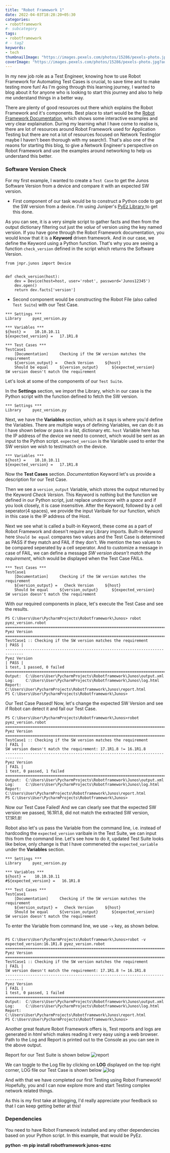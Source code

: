 ```yaml
---
title: "Robot Framework 1"
date: 2022-04-03T18:28:20+05:30
categories:
- robotframework
#- subcategory
tags:
- robotframework
# - tag2
keywords:
- tech
thumbnailImage: "https://images.pexels.com/photos/15286/pexels-photo.jpg?auto=compress&cs=tinysrgb&w=1260&h=750&dpr=2"
coverImage: "https://images.pexels.com/photos/15286/pexels-photo.jpg?auto=compress&cs=tinysrgb&w=1260&h=750&dpr=2"
---
```




In my new job role as a Test Engineer, knowing how to use Robot Framework for Automating Test Cases is crucial, to save time and to make testing more fun! As I'm going through this learning journey, I wanted to blog about it for anyone who is looking to start this journey and also to help me understand things in a better way.


There are plenty of good resources out there which explains the Robot Framework and it's components. Best place to start would be the [Robot Framework Documentation](https://robotframework.org/), which shows some interactive examples and very clear explaination. During my learning what I have come to realise is, there are lot of resources around Robot Framework used for Application Testing but there are not a lot of resources focused on Network Testing(or maybe I haven't been thorough with my search!). That's also one of the reaons for starting this blog, to give a Network Engineer's perspective on Robot Framework and use the examples around networking to help us understand this better.


### Software Version Check

For my first example, I wanted to create a `Test Case` to get the Junos Software Version from a device and compare it with an expected SW version.


- First component of our task would be to construct a Python code to get the SW version from a device. I'm using Juniper's [PyEz Library ](https://www.juniper.net/documentation/us/en/software/junos-pyez/junos-pyez-developer/topics/task/junos-pyez-server-installing.html) to get this done.

As you can see, it is a very simple script to gather facts and then from the output dictionary filtering out just the *value* of version using the key named version. If you have gone through the Robot Framework documentation, you would know that it is a **Keyword** driven framework. And in our case, we define the Keyword using a Python function. That's why you are seeing a function `check_version` defined in the script which returns the Software Version.

```
from jnpr.junos import Device


def check_version(host):
    dev = Device(host=host, user='robot', password='Junos12345')
    dev.open()
    return dev.facts['version']

```

- Second component would be constructing the Robot File (also called `Test Suite`) with our Test Case.

```
*** Settings ***
Library     pyez_version.py

*** Variables ***
${host} =    10.10.10.11
${expected_version} =   17.1R1.8

*** Test Cases ***
TestCase1
    [Documentation]     Checking if the SW version matches the requirement
    ${version_output} =   Check Version     ${host}
    Should be equal     ${version_output}      ${expected_version}      SW version doesn't match the requirement
```


Let's look at some of the components of our `Test Suite`.

In the **Settings** section, we import the Library, which in our case is the Python script with the function defined to fetch the SW version.

```
*** Settings ***
Library     pyez_version.py
```

Next, we have the **Variables** section, which as it says is where you'd define the Variables. There are multiple ways of defining Variables, we can do it as I have shown below or pass in a list, dictionary etc.  `host`  Variable here has the IP address of the device we need to connect, which would be sent as an input to the Python script. `expected_version` is the Variable used to enter the SW version we wish to test/match on the device.

```
*** Variables ***
${host} =    10.10.10.11
${expected_version} =   17.1R1.8
```

Now the **Test Cases** section. *Documentation* Keyword let's us provide a description for our Test Case. 

Then we see a `version_output` Variable, which stores the output returned by the Keyword *Check Version*. This Keyword is nothing but the function we defined in our Python script, just replace *underscore* with a *space* and if you look closely, it is case insensitive. After the Keyword, followed by a cell seperator(4 spaces), we provide the input Varibale for our function, which in this case is the IP address of the Host.

Next we see what is called a built-in Keyword, these come as a part of Robot Framework and doesn't require any Library imports. Built-in Keyword here `Should be equal` compares two values and the Test Case is determined as PASS if they match and FAIL if they don't. We mention the two values to be compared seperated by a cell seperator. And to customize a message in case of FAIL, we can define a message *SW version doesn't match the requirement*, which would be displayed when the Test Case FAILs.

```
*** Test Cases ***
TestCase1
    [Documentation]     Checking if the SW version matches the requirement
    ${version_output} =   Check Version     ${host}
    Should be equal     ${version_output}      ${expected_version}      SW version doesn't match the requirement
```

With our required components in place, let's execute the Test Case and see the results.

```
PS C:\Users\User\PycharmProjects\Robotframework\Junos> robot pyez_version.robot
==============================================================================
Pyez Version                                                                  
==============================================================================
TestCase1 :: Checking if the SW version matches the requirement       | PASS |
------------------------------------------------------------------------------
Pyez Version                                                          | PASS |
1 test, 1 passed, 0 failed
==============================================================================
Output:  C:\Users\User\PycharmProjects\Robotframework\Junos\output.xml
Log:     C:\Users\User\PycharmProjects\Robotframework\Junos\log.html
Report:  C:\Users\User\PycharmProjects\Robotframework\Junos\report.html
PS C:\Users\User\PycharmProjects\Robotframework\Junos> 

```

Our Test Case Passed! Now, let's change the expected SW Version and see if Robot can detect it and fail our Test Case.

```
PS C:\Users\User\PycharmProjects\Robotframework\Junos>robot pyez_version.robot
==============================================================================
Pyez Version                                                                  
==============================================================================
TestCase1 :: Checking if the SW version matches the requirement       | FAIL |
SW version doesn't match the requirement: 17.1R1.8 != 16.1R1.8
------------------------------------------------------------------------------
Pyez Version                                                          | FAIL |
1 test, 0 passed, 1 failed
==============================================================================
Output:  C:\Users\User\PycharmProjects\Robotframework\Junos\output.xml
Log:     C:\Users\User\PycharmProjects\Robotframework\Junos\log.html
Report:  C:\Users\User\PycharmProjects\Robotframework\Junos\report.html
PS C:\Users\User\PycharmProjects\Robotframework\Junos> 

```

Now our Test Case Failed! And we can clearly see that the expected SW version we passed, 16.1R1.8, did not match the extracted SW version, 17.1R1.8!

Robot also let's us pass the Variable from the command line, i.e. instead of hardcoding the `expected_version` varibale in the Test Suite, we can input this from the command line. Let's see how to do it, updated Test Suite looks like below, only change is that I have commeneted the `expected_variable` under the **Variables** section.

```
*** Settings ***
Library     pyez_version.py

*** Variables ***
${host} =    10.10.10.11
#${expected_version} =   16.1R1.8

*** Test Cases ***
TestCase1
    [Documentation]     Checking if the SW version matches the requirement
    ${version_output} =   Check Version     ${host}
    Should be equal     ${version_output}      ${expected_version}      SW version doesn't match the requirement
```

To enter the Variable from command line, we use `-v` key, as shown below.

```

PS C:\Users\User\PycharmProjects\Robotframework\Junos>robot -v expected_version:16.1R1.8 pyez_version.robot
==============================================================================
Pyez Version                                                                  
==============================================================================
TestCase1 :: Checking if the SW version matches the requirement       | FAIL |
SW version doesn't match the requirement: 17.1R1.8 != 16.1R1.8                
------------------------------------------------------------------------------
Pyez Version                                                          | FAIL |
1 test, 0 passed, 1 failed                                                
==============================================================================
Output:  C:\Users\User\PycharmProjects\Robotframework\Junos\output.xml
Log:     C:\Users\User\PycharmProjects\Robotframework\Junos\log.html
Report:  C:\Users\User\PycharmProjects\Robotframework\Junos\report.html
PS C:\Users\User\PycharmProjects\Robotframework\Junos> 

```

Another great feature Robot Framework offers is, Test reports and logs are generated in *html* which makes reading it very easy using a web browser. Path to the Log and Report is printed out to the Console as you can see in the above output.

Report for our Test Suite is shown below ![report](/images/rf_1_report-min.png)

We can toggle to the Log file by clicking on **LOG** displayed on the top right corner, LOG file our Test Case is shown below ![log](/images/rf_1_log-min.png)

And with that we have completed our first Testing using Robot Framework! Hopefully, you and I can now explore more and start Testing complex network related things.


As this is my first take at blogging, I'd really appreciate your feedback so that I can keep getting better at this!

### Dependencies
You need to have Robot Framework installed and any other dependencies based on your Python script. In this example, that would be PyEz.

<b> python -m pip install robotframework junos-eznc </b>



